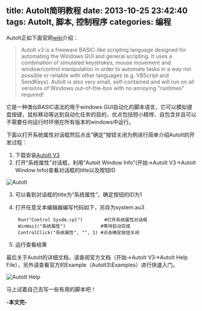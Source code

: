 title: AutoIt简明教程
date: 2013-10-25 23:42:40
tags: AutoIt, 脚本, 控制程序
categories: 编程
---

AutoIt正如下面官网[wiki](http://www.autoitscript.com/wiki/AutoIt_Introduction)介绍：

>AutoIt v3 is a freeware BASIC-like scripting language designed for automating the Windows GUI and general scripting. It uses a combination of simulated keystrokes, mouse movement and window/control manipulation in order to automate tasks in a way not possible or reliable with other languages (e.g. VBScript and SendKeys). AutoIt is also very small, self-contained and will run on all versions of Windows out-of-the-box with no annoying "runtimes" required! 

它是一种类似BASIC语法的用于windows GUI自动化的脚本语言，它可以模拟键盘按键，鼠标移动等达到自动化任务的目的，优点包括短小精悍、自包含并且可以不需要任何运行时环境在所有版本的windows中运行。

<!--more-->

下面以打开系统属性对话框然后点击“确定”按钮关闭为例进行简单介绍AutoIt的开发过程：

1. 下载安装[AutoIt V3](http://www.autoitscript.com/files/autoit3/autoit-v3-setup.exe)
2. 打开“系统属性”对话框，利用“AutoIt Window Info”(开始->AutoIt V3->AutoIt Window Info)查看对话框的title以及按钮ID

![AutoIt](/images/posts/AutoIt.png)

3. 可以看到对话框的title为“系统属性”，确定按钮的ID为1
4. 打开任意文本编辑器编写代码如下，另存为system.au3

		Run("Control Sysdm.cpl") 		#打开系统属性对话框
		WinWait("系统属性")				#等待启动完成	
		ControlClick("系统属性", "", 1)	#点击确定按钮关闭

5. 运行查看结果

最后关于AutoIt的详细文档，请查阅官方文档（开始->AutoIt V3->AutoIt Help File），另外请查看官方的Example（AutoIt3\Examples）进行快速入门。

![AutoIt Help](/images/posts/AutoIt_Help.png)

马上试着自己去写一些有用的脚本吧！

**-本文完-**